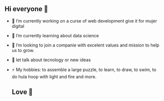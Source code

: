## Hi everyone 👋

- 🔭 I’m currently working on a curse of web development give it for mujer digital
- 🌱 I’m currently learning about data science
- 👯 I’m looking to join a companie with excelent values and mission to help us to grow.
- 💬 let talk about tecnology or new ideas
- ⚡ My hobbies: to assemble a large puzzle, to learn, to draw, to swim, to do hula hoop with light and fire and more.

  ## Love 💙

